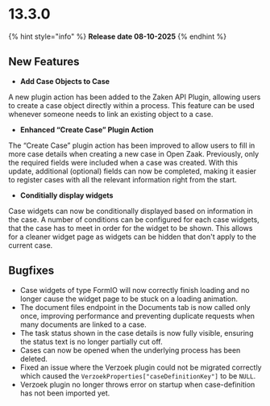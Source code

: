 
# 13.3.0



{% hint style="info" %}
**Release date 08-10-2025**
{% endhint %}

## New Features

* **Add Case Objects to Case** &#x20;

A new plugin action has been added to the Zaken API Plugin, allowing users to create a case object directly within a process. This feature can be used whenever someone needs to link an existing  object to a case.

* **Enhanced “Create Case” Plugin Action**&#x20;

The “Create Case” plugin action has been improved to allow users to fill in more case details when creating a new case in Open Zaak. Previously, only the required fields were included when a case was created. With this update, additional (optional) fields can now be completed, making it easier to register cases with all the relevant information right from the start.

* **Conditially display widgets**

Case widgets can now be conditionally displayed based on information in the case. A number of conditions can be configured
for each case widgets, that the case has to meet in order for the widget to be shown. This allows for a cleaner widget page
as widgets can be hidden that don't apply to the current case.

## Bugfixes

* Case widgets of type FormIO will now correctly finish loading and no longer cause the widget
  page to be stuck on a loading animation.
* The document files endpoint in the Documents tab is now called only once, improving performance and preventing duplicate requests when many documents are linked to a case.
* The task status shown in the case details is now fully visible, ensuring the status text is no longer partially cut off.
* Cases can now be opened when the underlying process has been deleted.
* Fixed an issue where the Verzoek plugin could not be migrated correctly which caused the
  `VerzoekProperties["caseDefinitionKey"]` to be `NULL`.
* Verzoek plugin no longer throws error on startup when case-definition has not been imported yet.
